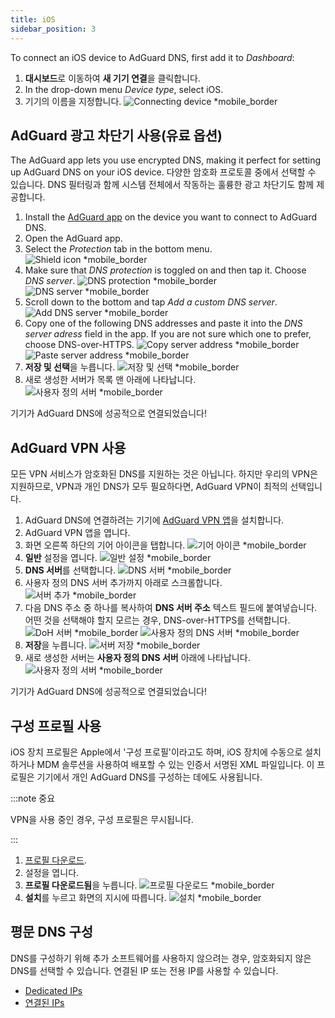 ```yaml
---
title: iOS
sidebar_position: 3
---
```


To connect an iOS device to AdGuard DNS, first add it to _Dashboard_:

1. **대시보드**로 이동하여 **새 기기 연결**을 클릭합니다.
2. In the drop-down menu _Device type_, select iOS.
3. 기기의 이름을 지정합니다.
   ![Connecting device \*mobile\_border](https://cdn.adtidy.org/content/kb/dns/private/new_dns/connect/ios_ab/choose_ios.png)

## AdGuard 광고 차단기 사용(유료 옵션)

The AdGuard app lets you use encrypted DNS, making it perfect for setting up AdGuard DNS on your iOS device. 다양한 암호화 프로토콜 중에서 선택할 수 있습니다. DNS 필터링과 함께 시스템 전체에서 작동하는 훌륭한 광고 차단기도 함께 제공합니다.

1. Install the [AdGuard app](https://adguard.com/adguard-ios/overview.html) on the device you want to connect to AdGuard DNS.
2. Open the AdGuard app.
3. Select the _Protection_ tab in the bottom menu.
   ![Shield icon \*mobile\_border](https://cdn.adtidy.org/content/kb/dns/private/new_dns/connect/ios_ab/ios_step3.jpg)
4. Make sure that _DNS protection_ is toggled on and then tap it. Choose _DNS server_.
   ![DNS protection \*mobile\_border](https://cdn.adtidy.org/content/kb/dns/private/new_dns/connect/ios_ab/ios_step4.jpg)
   ![DNS server \*mobile\_border](https://cdn.adtidy.org/content/kb/dns/private/new_dns/connect/ios_ab/ios_step4_2.jpg)
5. Scroll down to the bottom and tap _Add a custom DNS server_.
   ![Add DNS server \*mobile\_border](https://cdn.adtidy.org/content/kb/dns/private/new_dns/connect/ios_ab/ios_step5.jpg)
6. Copy one of the following DNS addresses and paste it into the _DNS server adress_ field in the app. If you are not sure which one to prefer, choose DNS-over-HTTPS.
   ![Copy server address \*mobile\_border](https://cdn.adtidy.org/content/kb/dns/private/new_dns/connect/ios_ab/ios_step6_1.png)
   ![Paste server address \*mobile\_border](https://cdn.adtidy.org/content/kb/dns/private/new_dns/connect/ios_ab/ios_step6_2.jpg)
7. **저장 및 선택**을 누릅니다.
   ![저장 및 선택 \*mobile\_border](https://cdn.adtidy.org/content/kb/dns/private/new_dns/connect/ios_ab/ios_step7.jpg)
8. 새로 생성한 서버가 목록 맨 아래에 나타납니다.
   ![사용자 정의 서버 \*mobile\_border](https://cdn.adtidy.org/content/kb/dns/private/new_dns/connect/ios_ab/ios_step8.jpg)

기기가 AdGuard DNS에 성공적으로 연결되었습니다!

## AdGuard VPN 사용

모든 VPN 서비스가 암호화된 DNS를 지원하는 것은 아닙니다. 하지만 우리의 VPN은 지원하므로, VPN과 개인 DNS가 모두 필요하다면, AdGuard VPN이 최적의 선택입니다.

1. AdGuard DNS에 연결하려는 기기에 [AdGuard VPN 앱](https://adguard-vpn.com/ios/overview.html)을 설치합니다.
2. AdGuard VPN 앱을 엽니다.
3. 화면 오른쪽 하단의 기어 아이콘을 탭합니다.
   ![기어 아이콘 \*mobile\_border](https://cdn.adtidy.org/content/kb/dns/private/new_dns/connect/ios_vpn/ios_step3.jpg)
4. **일반** 설정을 엽니다.
   ![일반 설정 \*mobile\_border](https://cdn.adtidy.org/content/kb/dns/private/new_dns/connect/ios_vpn/ios_step4.jpg)
5. **DNS 서버**를 선택합니다.
   ![DNS 서버 \*mobile\_border](https://cdn.adtidy.org/content/kb/dns/private/new_dns/connect/ios_vpn/ios_step5.png)
6. 사용자 정의 DNS 서버 추가까지 아래로 스크롤합니다.
   ![서버 추가 \*mobile\_border](https://cdn.adtidy.org/content/kb/dns/private/new_dns/connect/ios_vpn/ios_step6.png)
7. 다음 DNS 주소 중 하나를 복사하여 **DNS 서버 주소** 텍스트 필드에 붙여넣습니다. 어떤 것을 선택해야 할지 모르는 경우, DNS-over-HTTPS를 선택합니다.
   ![DoH 서버 \*mobile\_border](https://cdn.adtidy.org/content/kb/dns/private/new_dns/connect/ios_vpn/ios_step7_1.png)
   ![사용자 정의 DNS 서버 \*mobile\_border](https://cdn.adtidy.org/content/kb/dns/private/new_dns/connect/ios_vpn/ios_step7_2.jpg)
8. **저장**을 누릅니다.
   ![서버 저장 \*mobile\_border](https://cdn.adtidy.org/content/kb/dns/private/new_dns/connect/ios_vpn/ios_step8.jpg)
9. 새로 생성한 서버는 **사용자 정의 DNS 서버** 아래에 나타납니다.
   ![사용자 정의 서버 \*mobile\_border](https://cdn.adtidy.org/content/kb/dns/private/new_dns/connect/ios_vpn/ios_step9.png)

기기가 AdGuard DNS에 성공적으로 연결되었습니다!

## 구성 프로필 사용

iOS 장치 프로필은 Apple에서 '구성 프로필'이라고도 하며, iOS 장치에 수동으로 설치하거나 MDM 솔루션을 사용하여 배포할 수 있는 인증서 서명된 XML 파일입니다. 이 프로필은 기기에서 개인 AdGuard DNS를 구성하는 데에도 사용됩니다.

:::note 중요

VPN을 사용 중인 경우, 구성 프로필은 무시됩니다.

:::

1. [프로필 다운로드](https://dns.website.agrd.dev/public_api/v1/settings/e7b499cc-94c0-4448-8404-88d11f4f51a2/doh_mobileconfig.xml).
2. 설정을 엽니다.
3. **프로필 다운로드됨**을 누릅니다.
   ![프로필 다운로드 \*mobile\_border](https://cdn.adtidy.org/content/kb/dns/private/new_dns/connect/ios_manual/manual_step3.png)
4. **설치**를 누르고 화면의 지시에 따릅니다.
   ![설치 \*mobile\_border](https://cdn.adtidy.org/content/kb/dns/private/new_dns/connect/ios_manual/manual_step4.png)

## 평문 DNS 구성

DNS를 구성하기 위해 추가 소프트웨어를 사용하지 않으려는 경우, 암호화되지 않은 DNS를 선택할 수 있습니다. 연결된 IP 또는 전용 IP를 사용할 수 있습니다.

- [Dedicated IPs](/private-dns/connect-devices/other-options/dedicated-ip.md)
- [연결된 IPs](/private-dns/connect-devices/other-options/linked-ip.md)
